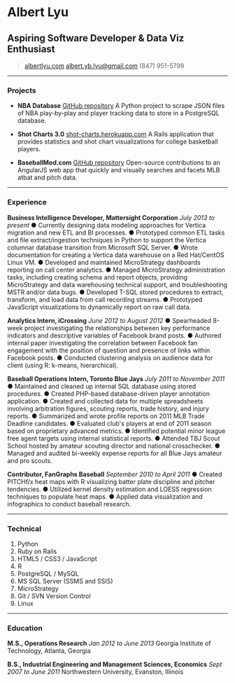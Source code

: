 # Albert Lyu
## Aspiring Software Developer & Data Viz Enthusiast

> [albertlyu.com](http://www.albertlyu.com)
> [albert.yb.lyu@gmail.com](mailto:albert.yb.lyu@gmail.com)
> (847) 951-5799

------

### Projects

* **NBA Database**
	<a href=https://github.com/albertlyu/nbadb class=not-printed>GitHub repository</a>
	A Python project to scrape JSON files of NBA play-by-play and player tracking data to store in a PostgreSQL database.

* **Shot Charts 3.0**
	<a href=http://shot-charts.herokuapp.com/ class=not-printed>shot-charts.herokuapp.com</a>
	A Rails application that provides statistics and shot chart visualizations for college basketball players.

* **BaseballMod.com**
	<a href=https://github.com/kruser/pitchfx-site class=not-printed>GitHub repository</a>
	Open-source contributions to an AngularJS web app that quickly and visually searches and facets MLB atbat and pitch data.

------

### Experience

**Business Intelligence Developer, Mattersight Corporation** *July 2013 to present*
	● Currently designing data modeling approaches for Vertica migration and new ETL and BI processes.
	● Prototyped common ETL tasks and file extract/ingestion techniques in Python to support the Vertica columnar database transition from Microsoft SQL Server.
	● Wrote documentation for creating a Vertica data warehouse on a Red Hat/CentOS Linux VM.
	● Developed and maintained MicroStrategy dashboards reporting on call center analytics.
	● Managed MicroStrategy administration tasks, including creating schema and report objects, providing MicroStrategy and data warehousing technical support, and troubleshooting MSTR and/or data bugs.
	● Developed T-SQL stored procedures to extract, transform, and load data from call recording streams.
	● Prototyped JavaScript visualizations to dynamically report on raw call data.

**Analytics Intern, iCrossing** *June 2012 to August 2012*
	● Spearheaded 8-week project investigating the relationships between key performance indicators and descriptive variables of Facebook brand posts.
	● Authored internal paper investigating the correlation between Facebook fan engagement with the position of question and presence of links within Facebook posts.
	● Conducted clustering analysis on audience data for client (using R: k-means, hierarchical).

**Baseball Operations Intern, Toronto Blue Jays** *July 2011 to November 2011*
	● Maintained and cleaned up internal SQL database using stored procedures.
	● Created PHP-based database-driven player annotation application.
	● Created and collected data for multiple spreadsheets involving arbitration figures, scouting reports, trade history, and injury reports.
	● Summarized and wrote profile reports on 2011 MLB Trade Deadline candidates.
	● Evaluated club's players at end of 2011 season based on proprietary advanced metrics.
	● Identified potential minor league free agent targets using internal statistical reports.
	● Attended TBJ Scout School hosted by amateur scouting director and national crosschecker.
	● Managed and audited bi-weekly expense reports for all Blue Jays amateur and pro scouts.

**Contributor, FanGraphs Baseball** *September 2010 to April 2011*
	● Created PITCHf/x heat maps with R visualizing batter plate discipline and pitcher tendencies.
	● Utilized kernel density estimation and LOESS regression techniques to populate heat maps.
	● Applied data visualization and infographics to conduct baseball research.

------

### Technical

1. Python
1. Ruby on Rails
1. HTML5 / CSS3 / JavaScript
1. R
1. PostgreSQL / MySQL
1. MS SQL Server (SSMS and SSIS)
1. MicroStrategy
1. Git / SVN Version Control
1. Linux

------

### Education

**M.S., Operations Research** *Jan 2012 to June 2013*
	Georgia Institute of Technology, Atlanta, Georgia

**B.S., Industrial Engineering and Management Sciences, Economics** *Sept 2007 to June 2011*
	Northwestern University, Evanston, Illinois
